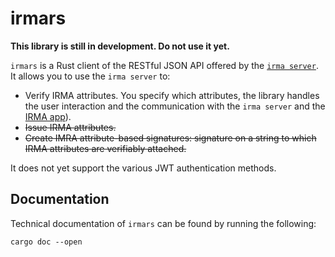# irmars

**This library is still in development. Do not use it yet.**

`irmars` is a Rust client of the RESTful JSON API offered by the [`irma server`](https://github.com/privacybydesign/irmago/tree/master/irma). It allows you to use the `irma server` to:

 * Verify IRMA attributes. You specify which attributes, the library handles the user interaction and the communication with the `irma server` and the [IRMA app](https://github.com/privacybydesign/irma_mobile)).
 * ~~Issue IRMA attributes.~~
 * ~~Create IMRA attribute-based signatures: signature on a string to which IRMA attributes are verifiably attached.~~

It does not yet support the various JWT authentication methods.

## Documentation

Technical documentation of `irmars` can be found by running the following:

    cargo doc --open
